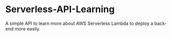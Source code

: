 # Serverless-API-Learning
A simple API to learn more about AWS Serverless Lambda to deploy a back-end more easily.
